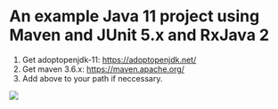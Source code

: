 # An example Java 11 project using Maven and JUnit 5.x and RxJava 2

1. Get adoptopenjdk-11: https://adoptopenjdk.net/
2. Get maven 3.6.x: https://maven.apache.org/
3. Add above to your path if neccessary.

![](https://travis-ci.com/itbhp/learning-rx-java.svg?branch=master)
